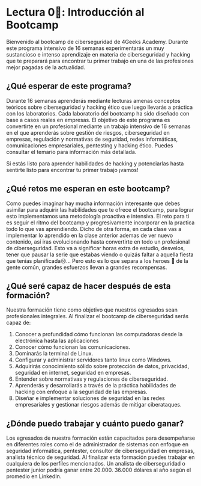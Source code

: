 # Lectura 0📕: Introducción al Bootcamp

Bienvenido al bootcamp de ciberseguridad de 4Geeks Academy. Durante este programa intensivo de 16 semanas experimentarás un muy sustancioso e intenso aprendizaje en materia de ciberseguridad y hacking que te preparará para encontrar tu primer trabajo en una de las profesiones mejor pagadas de la actualidad.

## ¿Qué esperar de este programa?

Durante 16 semanas aprenderás mediante lecturas amenas conceptos teóricos sobre ciberseguridad y hacking ético que luego llevarás a práctica con los laboratorios. Cada laboratorio del bootcamp ha sido diseñado con base a casos reales en empresas. El objetivo de este programa es convertirte en un profesional mediante un trabajo intensivo de 16 semanas en el que aprenderás sobre gestión de riesgos, ciberseguridad en empresas, regulación y normativas de seguridad, redes informáticas, comunicaciones empresariales, pentesting y hacking ético. Puedes consultar el temario para información más detallada.

Si estás listo para aprender habilidades de hacking y potenciarlas hasta sentirte listo para encontrar tu primer trabajo ¡vamos!

## ¿Qué retos me esperan en este bootcamp?

Como puedes imaginar hay mucha información interesante que debes asimilar para adquirir las habilidades que te ofrece el bootcamp, para lograr esto implementamos una metodología proactiva e intensiva. El reto para ti es seguir el ritmo del bootcamp y progresivamente incorporar en la practica todo lo que vas aprendiendo. Dicho de otra forma, en cada clase vas a implementar lo aprendido en la clase anterior ademas de ver nuevo contenido, así iras evolucionando hasta convertirte en todo un profesional de ciberseguridad. Esto va a significar horas extra de estudio, desvelos, tener que pausar la serie que estabas viendo o quizás faltar a aquella fiesta que tenias planificada😢... Pero esto es lo que separa a los heroes 🦹 de la gente común, grandes esfuerzos llevan a grandes recompensas.

## ¿Qué seré capaz de hacer después de esta formación?

Nuestra formación tiene como objetivo que nuestros egresados sean profesionales integrales. Al finalizar el bootcamp de ciberseguridad  serás capaz de:

1. Conocer a profundidad cómo funcionan las computadoras desde la electrónica hasta las aplicaciones
2. Conocer cómo funcionan las comunicaciones.
3. Dominarás la terminal de Linux.
4. Configurar y administrar servidores tanto linux como Windows.
5. Adquirirás conocimiento sólido sobre protección de datos, privacidad, seguridad en internet, seguridad en empresas.
6. Entender sobre normativas y regulaciones de ciberseguridad.
7. Aprenderás y desarrollarás a través de la práctica habilidades de hacking con enfoque a la seguridad de las empresas.
8. Diseñar e implementar soluciones de seguridad en las redes empresariales y gestionar riesgos además de mitigar ciberataques.

## ¿Dónde puedo trabajar y cuánto puedo ganar?

Los egresados de nuestra formación están capacitados para desempeñarse en diferentes roles como el de administrador de sistemas con enfoque en seguridad informática, pentester, consultor de ciberseguridad en empresas, analista técnico de seguridad. Al finalizar esta formación puedes trabajar en cualquiera de los perfiles mencionados. Un analista de ciberseguridad o pentester junior podría ganar entre 20.000. 36.000 dólares al año según el promedio en LinkedIn.